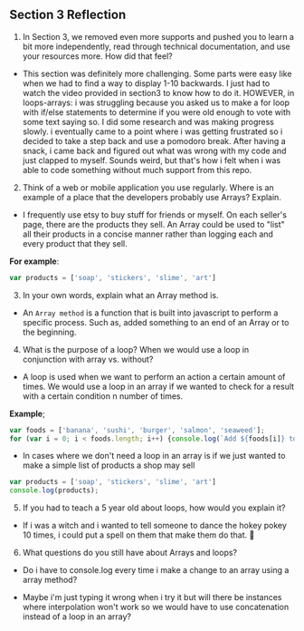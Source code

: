 ## Section 3 Reflection

1. In Section 3, we removed even more supports and pushed you to learn a bit more independently, read through technical documentation, and use your resources more. How did that feel?

- This section was definitely more challenging. Some parts were easy like when we had to find a way to display 1-10 backwards. I just had to watch the video provided in section3 to know how to do it. HOWEVER, in loops-arrays: i was struggling because you asked us to make a for loop with if/else statements to determine if you were old enough to vote with some text saying so.
I did some research and was making progress slowly. i eventually came to a point where i was getting frustrated so i decided to take a step back and use a pomodoro break.
After having a snack, i came back and figured out what was wrong with my code and just clapped to myself.
Sounds weird, but that's how i felt when i was able to code something without much support from this repo.

2. Think of a web or mobile application you use regularly. Where is an example of a place that the developers probably use Arrays? Explain.

- I frequently use etsy to buy stuff for friends or myself. On each seller's page, there are the products they sell. An Array could be used to "list" all their products in a concise manner rather than logging each and every product that they sell.

**For example**:

```javascript
var products = ['soap', 'stickers', 'slime', 'art']
```

3. In your own words, explain what an Array method is.

- An `Array method` is a function that is built into javascript to perform a specific process. Such as, added something to an end of an Array or to the beginning.

4. What is the purpose of a loop? When we would use a loop in conjunction with array vs. without?

- A loop is used when we want to perform an action a certain amount of times. We would use a loop in an array if we wanted to check for a result with a certain condition n number of times.

**Example**;
``` javascript
var foods = ['banana', 'sushi', 'burger', 'salmon', 'seaweed'];
for (var i = 0; i < foods.length; i++) {console.log(`Add ${foods[i]} to shopping list`);}
```
- In cases where we don't need a loop in an array is if we just wanted to make a simple list of products a shop may sell

```javascript
var products = ['soap', 'stickers', 'slime', 'art']
console.log(products);
```

5. If you had to teach a 5 year old about loops, how would you explain it?

- If i was a witch and i wanted to tell someone to dance the hokey pokey 10 times, i could put a spell on them that make them do that. 💃

6. What questions do you still have about Arrays and loops?

- Do i have to console.log every time i make a change to an array using a array method?

- Maybe i'm just typing it wrong when i try it but will there be instances where interpolation won't work so we would have to use concatenation instead of a loop in an array?
